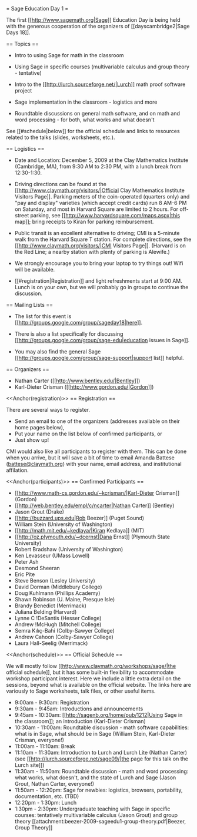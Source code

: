 = Sage Education Day 1 =

 The first [[http://www.sagemath.org|Sage]] Education Day is being held with the generous cooperation of the organizers of [[dayscambridge2|Sage Days 18]].

== Topics ==

 * Intro to using Sage for math in the classroom

 * Using Sage in specific courses (multivariable calculus and group theory - tentative)

 * Intro to the [[http://lurch.sourceforge.net/|Lurch]] math proof software project

 * Sage implementation in the classroom - logistics and more

 * Roundtable discussions on general math software, and on math and word processing - for both, what works and what doesn't

See [[#schedule|below]] for the official schedule and links to resources related to the talks (slides, worksheets, etc.).

== Logistics ==
  
 * Date and Location: December 5, 2009 at the Clay Mathematics Institute (Cambridge, MA), from 9:30 AM to 2:30 PM, with a lunch break from 12:30-1:30. 

 * Driving directions can be found at the [[http://www.claymath.org/visitors/|Official Clay Mathematics Institute Visitors Page]]. Parking meters of the coin-operated (quarters only) and "pay and display" varieties (which accept credit cards) run 8 AM-6 PM on Saturday, and most in Harvard Square are limited to 2 hours. For off-street parking, see [[http://www.harvardsquare.com/maps.aspx|this map]]; bring receipts to Kiran for parking reimbursement.

 * Public transit is an excellent alternative to driving; CMI is a 5-minute walk from the Harvard Square T station. For complete directions, see the [[http://www.claymath.org/visitors/|CMI Visitors Page]]. (Harvard is on the Red Line; a nearby station with plenty of parking is Alewife.)

 * We strongly encourage you to bring your laptop to try things out!  Wifi will be available.

 * [[#registration|Registration]] and light refreshments start at 9:00 AM.  Lunch is on your own, but we will probably go in groups to continue the discussion.

== Mailing Lists ==

 * The list for this event is [[http://groups.google.com/group/sageday18|here]].

 * There is also a list specifically for discussing [[http://groups.google.com/group/sage-edu|education issues in Sage]].

 * You may also find the general Sage [[http://groups.google.com/group/sage-support|support list]] helpful.

== Organizers ==
 * Nathan Carter ([[http://www.bentley.edu/|Bentley]])
 * Karl-Dieter Crisman ([[http://www.gordon.edu/|Gordon]])

<<Anchor(registration)>>
== Registration ==

There are several ways to register.  

 * Send an email to one of the organizers (addresses available on their home pages below),
 * Put your name on the list below of confirmed participants, or
 * Just show up!

CMI would also like all participants to register with them. This can be done when you arrive, but it will save a bit of time to email Amanda Battese (battese@claymath.org) with your name, email address, and institutional affilation.

<<Anchor(participants)>>
== Confirmed Participants ==

 * [[http://www.math-cs.gordon.edu/~kcrisman/|Karl-Dieter Crisman]] (Gordon)
 * [[http://web.bentley.edu/empl/c/ncarter|Nathan Carter]] (Bentley)
 * Jason Grout (Drake)
 * [[http://buzzard.ups.edu|Rob Beezer]] (Puget Sound)
 * William Stein (University of Washington)
 * [[http://math.mit.edu/~kedlaya/|Kiran Kedlaya]] (MIT)
 * [[http://oz.plymouth.edu/~dcernst|Dana Ernst]] (Plymouth State University)
 * Robert Bradshaw (University of Washington)
 * Ken Levasseur (UMass Lowell)
 * Peter Ash
 * Desmond Sheeran
 * Eric Pite
 * Steve Benson (Lesley University)
 * David Dorman (Middlebury College)
 * Doug Kuhlmann (Phillips Academy)
 * Shawn Robinson (U. Maine, Presque Isle)
 * Brandy Benedict (Merrimack)
 * Juliana Belding (Harvard)
 * Lynne C !DeSantis (Hesser College)
 * Andrew !McHugh (Mitchell College)
 * Semra Kılıç-Bahi (Colby-Sawyer College)
 * Andrew Cahoon (Colby-Sawyer College)
 * Laura Hall-Seelig (Merrimack)

<<Anchor(schedule)>>
== Official Schedule ==

We will mostly follow [[http://www.claymath.org/workshops/sage/|the official schedule]], but it has some built-in flexibility to accommodate workshop participant interest.  Here we include a little extra detail on the sessions, beyond what is available on the official website.  The links here are variously to Sage worksheets, talk files, or other useful items.

 * 9:00am -  9:30am:  Registration
 * 9:30am -  9:45am:  Introductions and announcements
 * 9:45am - 10:30am:  [[http://sagenb.org/home/pub/1212|Using Sage in the classroom]]; an introduction (Karl-Dieter Crisman)
 * 10:30am - 11:00am:  Roundtable discussion - math software capabilities: what is in Sage, what should be in Sage (William Stein, Karl-Dieter Crisman, everyone!)
 * 11:00am - 11:10am:  Break
 * 11:10am - 11:30am:  Introduction to Lurch and Lurch Lite (Nathan Carter) (see [[http://lurch.sourceforge.net/sage09/|the page for this talk on the Lurch site]])
 * 11:30am - 11:50am:  Roundtable discussion - math and word processing: what works, what doesn't, and the state of Lurch and Sage (Jason Grout, Nathan Carter, everyone!)
 * 11:50am - 12:20pm:  Sage for newbies: logistics, browsers, portability, documentation, etc. (TBD)
 * 12:20pm -  1:30pm:  Lunch
 * 1:30pm -  2:30pm:  Undergraduate teaching with Sage in specific courses: tentatively multivariable calculus (Jason Grout) and group theory [[attachment:beezer-2009-sageedu1-group-theory.pdf|Beezer, Group Theory]]
